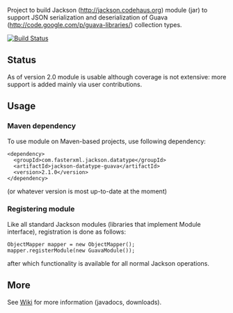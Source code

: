 Project to build Jackson (http://jackson.codehaus.org) module (jar)
to support JSON serialization and deserialization of
Guava (http://code.google.com/p/guava-libraries/) collection types.

[![Build Status](https://fasterxml.ci.cloudbees.com/job/jackson-datatype-guava-master/badge/icon)](https://fasterxml.ci.cloudbees.com/job/jackson-datatype-guava-master/)

## Status

As of version 2.0 module is usable although coverage is not extensive:
more support is added mainly via user contributions.

## Usage

### Maven dependency

To use module on Maven-based projects, use following dependency:

    <dependency>
      <groupId>com.fasterxml.jackson.datatype</groupId>
      <artifactId>jackson-datatype-guava</artifactId>
      <version>2.1.0</version>
    </dependency>    

(or whatever version is most up-to-date at the moment)

### Registering module

Like all standard Jackson modules (libraries that implement Module interface), registration is done as follows:

    ObjectMapper mapper = new ObjectMapper();
    mapper.registerModule(new GuavaModule());

after which functionality is available for all normal Jackson operations.

## More

See [Wiki](jackson-dataformat-yaml/wiki) for more information (javadocs, downloads).

